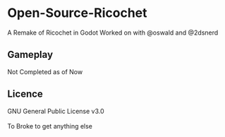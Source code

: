 # Open-Source-Ricochet
A Remake of Ricochet in Godot Worked on with @oswald and @2dsnerd

## Gameplay
Not Completed as of Now

## Licence
GNU General Public License v3.0 
<br>
<br>
To Broke to get anything else